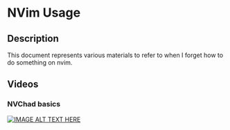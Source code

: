 # NVim Usage

## Description

This document represents various materials to refer to when I forget how to do something on nvim.

## Videos
### NVChad basics 
[![IMAGE ALT TEXT HERE](https://img.youtube.com/vi/yW3ovyQCwpw/0.jpg)](https://www.youtube.com/watch?v=yW3ovyQCwpw)

